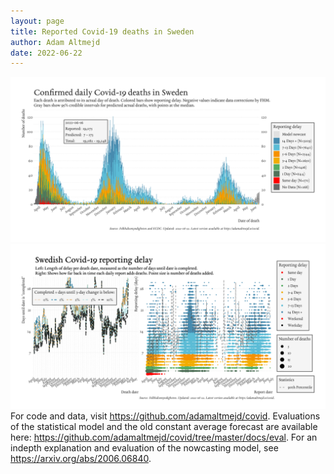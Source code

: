 ```yaml
---
layout: page
title: Reported Covid-19 deaths in Sweden
author: Adam Altmejd
date: 2022-06-22
---
```


![Graph of Swedish Covid-19 deaths with reporting delay.](deaths_lag_sweden_2022-06-22.png "Swedish Covid-19 deaths.")
![Graph of Swedish Covid-19 reporting delay in daily deaths.](lag_trend_sweden_2022-06-22.png "Trend in Swedish Covid-19 mortality reporting delay.")
For code and data, visit <https://github.com/adamaltmejd/covid>.
Evaluations of the statistical model and the old constant average forecast are available here: <https://github.com/adamaltmejd/covid/tree/master/docs/eval>.
For an indepth explanation and evaluation of the nowcasting model, see <https://arxiv.org/abs/2006.06840>.
